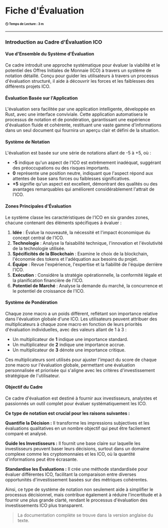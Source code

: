 # **Fiche d'Évaluation**

<div style="font-size: 70%"><b>&#x1F553; Temps de Lecture : 3 m</b></div>

---

### Introduction au Cadre d'Évaluation ICO

#### **Vue d'Ensemble du Système d'Évaluation**

Ce cadre introduit une approche systématique pour évaluer la viabilité et le potentiel des Offres Initiales de Monnaie (ICO) à travers un système de notation détaillé. Conçu pour guider les utilisateurs à travers un processus d'évaluation structuré, il aide à découvrir les forces et les faiblesses des différents projets ICO.

#### **Évaluation Basée sur l'Application**

L'évaluation sera facilitée par une application intelligente, développée en Rust, avec une interface conviviale. Cette application automatisera le processus de notation et de pondération, garantissant une expérience d'évaluation fluide et cohérente, restituant une vaste gamme d'informations dans un seul document qui fournira un aperçu clair et défini de la situation.

#### **Système de Notation**

L'évaluation est basée sur une série de notations allant de -5 à +5, où :

- **-5** indique qu'un aspect de l'ICO est extrêmement inadéquat, suggérant des préoccupations ou des risques importants.
- **0** représente une position neutre, indiquant que l'aspect répond aux attentes de base sans forces ou faiblesses significatives.
- **+5** signifie qu'un aspect est excellent, démontrant des qualités ou des avantages remarquables qui améliorent considérablement l'attrait de l'ICO.

#### **Zones Principales d'Évaluation**

Le système classe les caractéristiques de l'ICO en six grandes zones, chacune contenant des éléments spécifiques à évaluer :

1. **Idée** : Évalue la nouveauté, la nécessité et l'impact économique du concept central de l'ICO.
2. **Technologie** : Analyse la faisabilité technique, l'innovation et l'évolutivité de la technologie utilisée.
3. **Spécificités de la Blockchain** : Examine le choix de la blockchain, l'économie des tokens et l'adéquation aux besoins du projet.
4. **Équipe** : Revue l'expérience, l'expertise et la fiabilité de l'équipe derrière l'ICO.
5. **Exécution** : Considère la stratégie opérationnelle, la conformité légale et la planification financière de l'ICO.
6. **Potentiel de Marché** : Analyse la demande du marché, la concurrence et le potentiel de croissance de l'ICO.

#### **Système de Pondération**

Chaque zone macro a un poids différent, reflétant son importance relative dans l'évaluation globale d'une ICO. Les utilisateurs peuvent attribuer des multiplicateurs à chaque zone macro en fonction de leurs priorités d'évaluation individuelles, avec des valeurs allant de 1 à 3 :

- Un multiplicateur de **1** indique une importance standard.
- Un multiplicateur de **2** indique une importance accrue.
- Un multiplicateur de **3** dénote une importance critique.

Ces multiplicateurs sont utilisés pour ajuster l'impact du score de chaque zone macro sur l'évaluation globale, permettant une évaluation personnalisée et priorisée qui s'aligne avec les critères d'investissement stratégique de l'utilisateur.

#### **Objectif du Cadre**

Ce cadre d'évaluation est destiné à fournir aux investisseurs, analystes et passionnés un outil complet pour évaluer systématiquement les ICO.

**Ce type de notation est crucial pour les raisons suivantes :**

**Quantifie la Décision :** Il transforme les impressions subjectives et les évaluations qualitatives en un nombre objectif qui peut être facilement comparé et analysé.

**Guide les Investisseurs :** Il fournit une base claire sur laquelle les investisseurs peuvent baser leurs décisions, surtout dans un domaine complexe comme les cryptomonnaies et les ICO, où la quantité d'informations peut être écrasante.

**Standardise les Évaluations :** Il crée une méthode standardisée pour évaluer différentes ICO, facilitant la comparaison entre diverses opportunités d'investissement basées sur des métriques cohérentes.

Ainsi, ce type de système de notation non seulement aide à simplifier le processus décisionnel, mais contribue également à réduire l'incertitude et à fournir une plus grande clarté, rendant le processus d'évaluation des investissements ICO plus transparent.


>La documentation complète se trouve dans la version anglaise du texte.